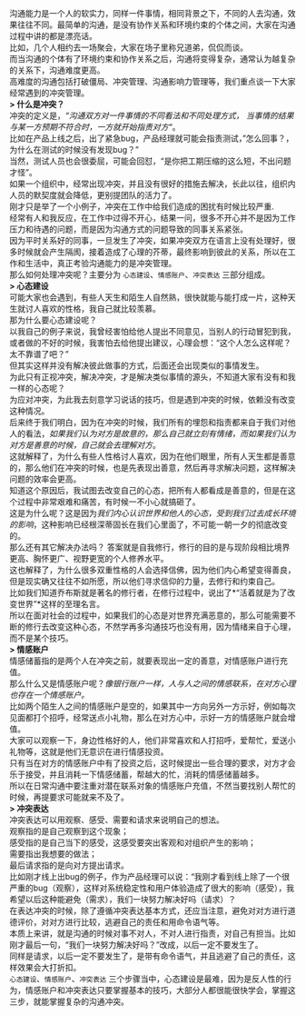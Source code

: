 沟通能力是一个人的软实力，同样一件事情，相同背景之下，不同的人去沟通，效果往往不同。最简单的沟通，是没有协作关系和环境约束的个体之间，大家在沟通过程中讲的都是漂亮话。        
比如，几个人相约去一场聚会，大家在场子里称兄道弟，侃侃而谈。        
而当沟通的个体有了环境约束和协作关系之后，沟通将变得复杂，通常认为越复杂的关系下，沟通难度更高。        
高难度的沟通包括打破僵局、冲突管理、沟通影响力管理等，我们重点谈一下大家经常遇到的冲突管理。        
**> 什么是冲突？**        
冲突的定义是，*“沟通双方对一件事情的不同看法和不同处理方式， 当事情的结果与某一方预期不符合时，一方就开始指责对方“*。        
比如在产品上线之后，出了紧急bug，产品经理就可能会指责测试，”怎么回事？，为什么在测试的时候没有发现bug？”        
当然，测试人员也会很委屈，可能会回怼，“是你把工期压缩的这么短，不出问题才怪”。        
如果一个组织中，经常出现冲突，并且没有很好的措施去解决，长此以往，组织内人员的默契度就会降低，更别提团队的活力了。        
刚才只是举了一个小例子，冲突在工作中给我们造成的困扰有时候比较严重.        
经常有人和我反应，在工作中过得不开心，结果一问，很多不开心并不是因为工作压力和待遇的问题，而是因为沟通方式的问题导致的同事关系紧张。        
因为平时关系好的同事，一旦发生了冲突，如果冲突双方在语言上没有处理好，很多时候就会产生隔阂，接着造成了心理的芥蒂，最终影响到彼此的关系，所以在工作和生活中，真正考验沟通能力的是冲突管理。        
那么如何处理冲突呢？主要分为 `心态建设`、`情感账户`、`冲突表达` 三部分组成。        
**> 心态建设**        
可能大家也会遇到，有些人天生和陌生人自然熟，很快就能与能打成一片，这种天生就讨人喜欢的性格，我自己就比较羡慕。        
那为什么要心态建设呢？        
以我自己的例子来说，我曾经害怕给他人提出不同意见，当别人的行动冒犯到我，或者做的不好的时候，我害怕去给他提出建议，心理会想：“这个人怎么这样呢？太不靠谱了吧？”        
但其实这样并没有解决彼此做事的方式，后面还会出现类似的事情发生。        
为此只有正视冲突，解决冲突，才是解决类似事情的源头，不知道大家有没有和我一样的心态呢？        
为应对冲突，为此我去刻意学习说话的技巧，但是遇到冲突的时候，依赖没有改变这种情况。        
后来终于我们明白，因为在冲突的时候，我们所有的埋怨和指责都来自于我们对他人的看法，*如果我们认为对方是故意的，那么自己就立刻有情绪，而如果我们认为对方是善意的时候，自己就会去理解对方*。        
这就解释了，为什么有些人性格讨人喜欢，因为在他们眼里，所有人天生都是善意的，那么他们在冲突的时候，也是先表现出善意，然后再寻求解决问题，这样解决问题的效率会更高。        
知道这个原因后，我试图去改变自己的心态，把所有人都看成是善意的，但是在这个过程中非常艰难和痛苦，有时候一不小心就搞砸了。        
这是为什么呢？这是因为*我们内心认识世界和他人的心态，受到我们过去成长环境的影响*，这种影响已经根深蒂固长在我们心里面了，不可能一朝一夕的彻底改变的。        
那么还有其它解决办法吗？ 答案就是自我修行，修行的目的是与现阶段相比境界更高、胸怀更广、视野更宽的个人修养水平。        
这也解释了，为什么很多双重性格的人会选择信佛，因为他们内心希望变得善良，但是现实确又往往不如所愿，所以他们寻求信仰的力量，去修行和约束自己。        
比如我们知道乔布斯就是著名的修行者，在修行过程中，说出了*“活着就是为了改变世界”*这样的至理名言。        
所以在面对社会的过程中，如果我们的心态是对世界充满恶意的，那么可能需要不断的修行去改变这种心态，不然学再多沟通技巧也没有用，因为情绪来自于心理，而不是某个技巧。        
**> 情感账户**        
情感储蓄指的是两个人在冲突之前，就要表现出一定的善意，对情感账户进行充值。        
那么什么又是情感账户呢？*像银行账户一样，人与人之间的情感联系，在对方心理也存在一个情感账户。*        
比如两个陌生人之间的情感账户是空的，如果其中一方向另外一方示好，例如每次见面都打个招呼，经常送点小礼物，那么在对方心中，示好一方的情感账户就会增值。        
大家可以观察一下，身边性格好的人，他们非常喜欢和人打招呼，爱帮忙，爱送小礼物等，这就是他们无意识在进行情感投资。        
只有当在对方的情感账户中有了投资之后，这时候提出一些合理的要求，对方才会乐于接受，并且消耗一下情感储蓄，帮越大的忙，消耗的情感储蓄越多。        
所以在日常沟通中要注重对潜在联系对象的情感账户充值，不然当要找别人帮忙的时候，再提要求可能就来不及了。        
**> 冲突表达**        
冲突表达可以用观察、感受、需要和请求来说明自己的想法。        
观察指的是自己观察到这个现象；        
感受指的是自己当下的感受，这感受要突出客观和对组织产生的影响；        
需要指出我想要的做法；        
最后请求指的是向对方提出请求。        
比如刚才线上出bug的例子，作为产品经理可以说：“我刚才看到线上除了一个很严重的bug（观察），这样对系统稳定性和用户体验造成了很大的影响（感受），我希望以后这种能避免（需求），我们一块努力解决好吗（请求）？        
在表达冲突的时候，除了遵循冲突表达基本方式，还应当注意，避免对对方进行道德评价，对对方进行比较，逃避自己的责任和用命令语气等。        
本质上来讲，就是沟通的时候对事不对人，不对人进行指责，对自己有担当。比如刚才最后一句，“我们一块努力解决好吗？”改成，以后一定不要发生了。        
同样是请求，以后一定不要发生了，是带有命令语气，并且逃避了自己的责任，这样效果会大打折扣。        
`心态建设`、`情感账户`、`冲突表达` 三个步骤当中，心态建设是最难，因为是反人性的行为，情感账户和冲突表达只要掌握基本的技巧，大部分人都很能很快学会，掌握这三步，就能掌握复杂的沟通冲突。
        
